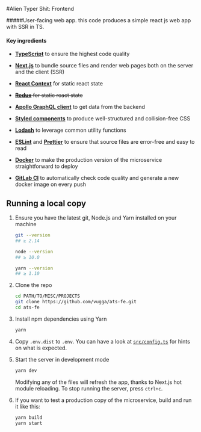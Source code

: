 #Alien Typer Shit: Frontend

#####User-facing web app. this code produces a simple react js web app with SSR in TS.



#### Key ingredients

- **[TypeScript](https://www.typescriptlang.org/)** to ensure the highest code quality
- **[Next.js](https://github.com/zeit/next.js)** to bundle source files and render web pages both on the server and the client (SSR)

- **[React Context](https://reactjs.org/docs/context.html)** for static react state
- ~~**[Redux](https://github.com/reduxjs/redux)** for static react state~~
- **[Apollo GraphQL client](https://github.com/apollographql/apollo-client)** to get data from the backend
- **[Styled components](https://www.styled-components.com/)** to produce well-structured and collision-free CSS
- **[Lodash](https://lodash.com/)** to leverage common utility functions
- **[ESLint](https://eslint.org/)** and **[Prettier](https://prettier.io/)** to ensure that source files are error-free and easy to read
- **[Docker](https://www.docker.com/)** to make the production version of the microservice straightforward to deploy
- **[GitLab CI](https://about.gitlab.com/features/gitlab-ci-cd/)** to automatically check code quality and generate a new docker image on every push

## Running a local copy

1.  Ensure you have the latest git, Node.js and Yarn installed on your machine

    ```bash
    git --version
    ## ≥ 2.14

    node --version
    ## ≥ 10.0

    yarn --version
    ## ≥ 1.10
    ```

1.  Clone the repo 

    ```bash
    cd PATH/TO/MISC/PROJECTS
    git clone https://github.com/vugga/ats-fe.git
    cd ats-fe
    ```

1.  Install npm dependencies using Yarn

    ```bash
    yarn
    ```

1.  Copy `.env.dist` to `.env`. You can have a look at [`src/config.ts`](src/config.ts) for hints on what is expected.


1.  Start the server in development mode

    ```bash
    yarn dev
    ```

    Modifying any of the files will refresh the app, thanks to Next.js hot module reloading.
    To stop running the server, press `ctrl+c`.

1.  If you want to test a production copy of the microservice, build and run it like this:

    ```bash
    yarn build
    yarn start
    ```

